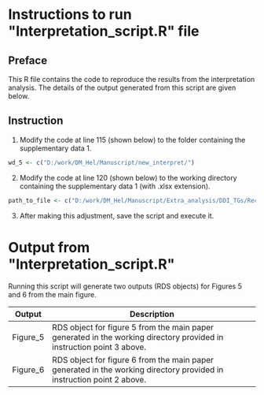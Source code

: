# Instructions to run "Interpretation_script.R" file
## Preface
This R file contains the code to reproduce the results from the interpretation analysis.
The details of the output generated from this script are given below.
## Instruction
1. Modify the code at line 115 (shown below) to the folder containing the supplementary data 1.
```R
wd_5 <- c("D:/work/DM_Hel/Manuscript/new_interpret/")
```
2. Modify the code at line 120 (shown below) to the working directory containing the supplementary data 1 (with .xlsx extension).
```R
path_to_file <- c("D:/work/DM_Hel/Manuscript/Extra_analysis/DDI_TGs/Recatome_webgestaltR/results_from_WebGestaltR/all_pval_reactome.xlsx")
```
3. After making this adjustment, save the script and execute it.

# Output from "Interpretation_script.R"
Running this script will generate two outputs (RDS objects) for Figures 5 and 6 from the main figure. 

|Output|Description|
|---|---|
|Figure_5| RDS object for figure 5 from the main paper generated in the working directory provided in instruction point 3 above.|
|Figure_6| RDS object for figure 6 from the main paper generated in the working directory provided in instruction point 2 above.|




